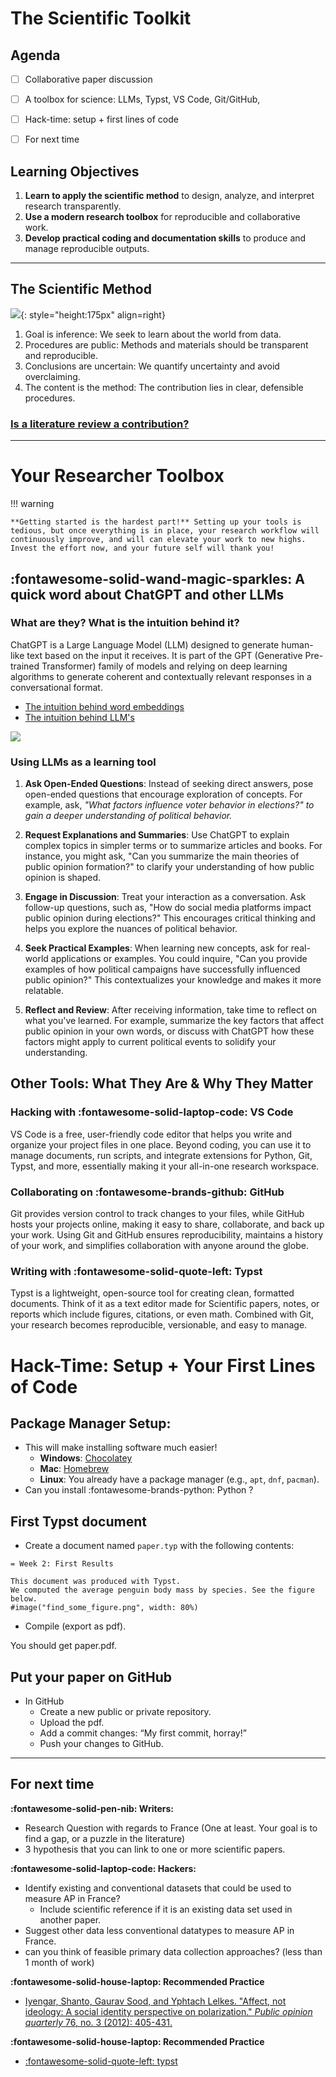 # The Scientific Toolkit

## Agenda
- [ ] Collaborative paper discussion 
- [ ] A toolbox for science: LLMs, Typst, VS Code, Git/GitHub, 
- [ ] Hack-time: setup + first lines of code 
- [ ] For next time 


## Learning Objectives
1. **Learn to apply the scientific method** to design, analyze, and interpret research transparently.
2. **Use a modern research toolbox** for reproducible and collaborative work.
3. **Develop practical coding and documentation skills** to produce and manage reproducible outputs.


<!-- - Next week -->
<!-- - Python -->
<!-- - Run your first Python script and produce a simple plot -->

---

## The Scientific Method

![](../images/coffee.jpg){: style="height:175px" align=right}

1. Goal is inference: We seek to learn about the world from data.
2. Procedures are public: Methods and materials should be transparent and reproducible.
3. Conclusions are uncertain: We quantify uncertainty and avoid overclaiming.
4. The content is the method: The contribution lies in clear, defensible procedures.

### [Is a literature review a contribution?](https://www.cambridge.org/core/services/aop-cambridge-core/content/view/00B62000B6760AB78E1BD27E32A94C9F/S1049096506060264a.pdf/doing-a-literature-review.pdf?casa_token=szUhrJK1G30AAAAA:yj5nqRIULvP0oFEmACEq9AkAIZPdF8YBt9xWDetabQJwdKzVTZQ3yZvbGszZMNoesDnYgFtim2AA)


---

# Your Researcher Toolbox

!!! warning 

    **Getting started is the hardest part!** Setting up your tools is tedious, but once everything is in place, your research workflow will continuously improve, and will can elevate your work to new highs. Invest the effort now, and your future self will thank you!

## :fontawesome-solid-wand-magic-sparkles: A quick word about ChatGPT and other LLMs 

### What are they? What is the intuition behind it? 

ChatGPT is a Large Language Model (LLM) designed to generate human-like text based on the input it receives. It is part of the GPT (Generative Pre-trained Transformer) family of models and relying on deep learning algorithms to generate coherent and contextually relevant responses in a conversational format.

- [The intuition behind word embeddings](https://www.cs.cmu.edu/~dst/WordEmbeddingDemo/)
- [The intuition behind LLM's](https://ig.ft.com/generative-ai/)

![](https://upload.wikimedia.org/wikipedia/commons/a/a3/Gradient_descent.gif)

### Using LLMs as a learning tool
1. **Ask Open-Ended Questions**: Instead of seeking direct answers, pose open-ended questions that encourage exploration of concepts. For example, ask, *"What factors influence voter behavior in elections?" to gain a deeper understanding of political behavior.*

2. **Request Explanations and Summaries**: Use ChatGPT to explain complex topics in simpler terms or to summarize articles and books. For instance, you might ask, "Can you summarize the main theories of public opinion formation?" to clarify your understanding of how public opinion is shaped.

3. **Engage in Discussion**: Treat your interaction as a conversation. Ask follow-up questions, such as, "How do social media platforms impact public opinion during elections?" This encourages critical thinking and helps you explore the nuances of political behavior.

4. **Seek Practical Examples**: When learning new concepts, ask for real-world applications or examples. You could inquire, "Can you provide examples of how political campaigns have successfully influenced public opinion?" This contextualizes your knowledge and makes it more relatable.

5. **Reflect and Review**: After receiving information, take time to reflect on what you've learned. For example, summarize the key factors that affect public opinion in your own words, or discuss with ChatGPT how these factors might apply to current political events to solidify your understanding.


## Other Tools: What They Are & Why They Matter

### Hacking with **:fontawesome-solid-laptop-code: VS Code**

VS Code is a free, user-friendly code editor that helps you write and organize your project files in one place. Beyond coding, you can use it to manage documents, run scripts, and integrate extensions for Python, Git, Typst, and more, essentially making it your all-in-one research workspace.

### Collaborating on **:fontawesome-brands-github: GitHub**

Git provides version control to track changes to your files, while GitHub hosts your projects online, making it easy to share, collaborate, and back up your work. Using Git and GitHub ensures reproducibility, maintains a history of your work, and simplifies collaboration with anyone around the globe.

### Writing with **:fontawesome-solid-quote-left: Typst**

Typst is a lightweight, open-source tool for creating clean, formatted documents. Think of it as a text editor made for Scientific papers, notes, or reports which include figures, citations, or even math. Combined with Git, your research becomes reproducible, versionable, and easy to manage.


# Hack-Time: Setup + Your First Lines of Code 

## Package Manager Setup:  
- This will make installing software much easier!
    - **Windows**: [Chocolatey](https://chocolatey.org/install)  
    - **Mac**: [Homebrew](https://brew.sh/)  
    - **Linux**: You already have a package manager (e.g., `apt`, `dnf`, `pacman`).  
- Can you install :fontawesome-brands-python: Python ?

## First Typst document
- Create a document named `paper.typ` with the following contents:
```
= Week 2: First Results

This document was produced with Typst.
We computed the average penguin body mass by species. See the figure below.
#image("find_some_figure.png", width: 80%)
```
- Compile (export as pdf).

You should get paper.pdf.

## Put your paper on GitHub
- In GitHub 
  - Create a new public or private repository.
  - Upload the pdf.
  - Add a commit changes: “My first commit, horray!”
  - Push your changes to GitHub.

---

## For next time

**:fontawesome-solid-pen-nib: Writers:**

- Research Question with regards to France (One at least. Your goal is to find a gap, or a puzzle in the literature)
- 3 hypothesis that you can link to one or more scientific papers.

**:fontawesome-solid-laptop-code: Hackers:**

- Identify existing and conventional datasets that could be used to measure AP in France? 
    - Include scientific reference if it is an existing data set used in another paper.
- Suggest other data less conventional datatypes to measure AP in France.
- can you think of feasible primary data collection approaches? (less than 1 month of work)

**:fontawesome-solid-house-laptop: Recommended Practice**

- [Iyengar, Shanto, Gaurav Sood, and Yphtach Lelkes. "Affect, not ideology: A social identity perspective on polarization." *Public opinion quarterly* 76, no. 3 (2012): 405-431.](https://academic.oup.com/poq/article-abstract/76/3/405/1894274)

**:fontawesome-solid-house-laptop: Recommended Practice**

- [:fontawesome-solid-quote-left: typst](https://typst.app/docs/tutorial/)
